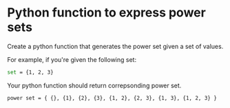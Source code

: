 # Python function to express power sets

Create a python function that generates the power set given a set of values.

For example, if you're given the following set:

```bash
set = {1, 2, 3}
```

Your python function should return correpsonding power set.

```bash
power set = { {}, {1}, {2}, {3}, {1, 2}, {2, 3}, {1, 3}, {1, 2, 3} }
```
